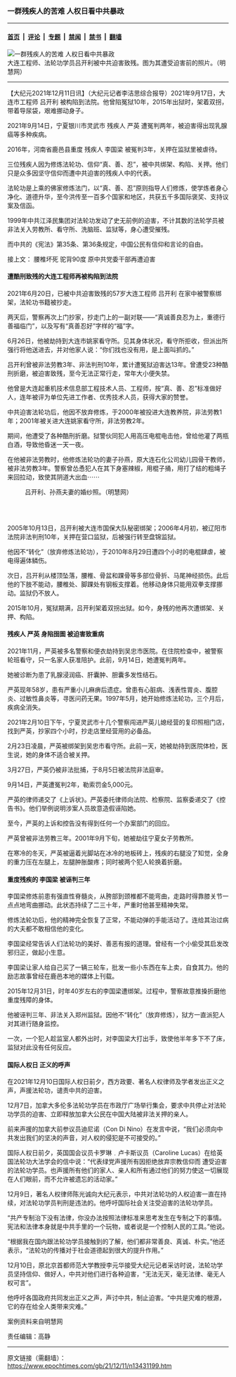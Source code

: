 ### 一群残疾人的苦难 人权日看中共暴政

---

#### [首页](../../../..?n13431199) &nbsp;|&nbsp; [评论](../../../../../epoch-comment?n13431199) &nbsp;|&nbsp; [专题](../../../../../epoch-special?n13431199) &nbsp;|&nbsp; [禁闻](../../../../../epoch-news?n13431199) &nbsp;|&nbsp; [禁书](../../../../../books?n13431199) &nbsp;|&nbsp; [翻墙](https://github.com/gfw-breaker/nogfw/blob/master/README.md?n13431199)


<div><img alt="一群残疾人的苦难 人权日看中共暴政" class="attachment-djy_600_400 size-djy_600_400 wp-post-image" src="https://i.epochtimes.com/assets/uploads/2021/12/id13431204-7b08ac512565e47315c25256d4444112-600x400.png"/>
<div class="caption">
 大连工程师、法轮功学员吕开利被中共迫害致残。图为其遭受迫害前的照片。（明慧网）
</div></div><hr/><div class="post_content" id="artbody" itemprop="articleBody">
 <!-- article content begin -->
 <p>
  【大纪元2021年12月11日讯】（大纪元记者李洁思综合报导）2021年9月17日，大连市工程师
  <ok href="https://www.epochtimes.com/gb/tag/%E5%90%95%E5%BC%80%E5%88%A9.html">
   吕开利
  </ok>
  被构陷到法院。他曾陷冤狱10年，2015年出狱时，架着双拐，带着导尿袋，艰难挪动身子。
 </p>
 <p>
  2021年9月14日，宁夏银川市灵武市
  <ok href="https://www.epochtimes.com/gb/tag/%E6%AE%8B%E7%96%BE%E4%BA%BA.html">
   残疾人
  </ok>
  <ok href="https://www.epochtimes.com/gb/tag/%E4%B8%A5%E8%8B%B1.html">
   严英
  </ok>
  遭冤判两年，被迫害得出现乳腺癌等多种疾病。
 </p>
 <p>
  2016年，河南省鹿邑县重度
  <ok href="https://www.epochtimes.com/gb/tag/%E6%AE%8B%E7%96%BE%E4%BA%BA.html">
   残疾人
  </ok>
  <ok href="https://www.epochtimes.com/gb/tag/%E6%9D%8E%E5%9B%BD%E6%A2%81.html">
   李国梁
  </ok>
  被冤判3年，关押在监狱里被虐待。
 </p>
 <p>
  三位残疾人因为修炼法轮功、信仰“真、善、忍”，被中共绑架、构陷、关押。他们只是众多因坚守信仰而遭中共迫害的残疾人中的代表。
 </p>
 <p>
  法轮功是上乘的佛家修炼法门，以“真、善、忍”原则指导人们修炼，使学炼者身心净化、道德升华，至今洪传至一百多个国家和地区，共获五千多国际褒奖、支持议案及信函。
 </p>
 <p>
  1999年中共江泽民集团对法轮功发动了史无前例的迫害，不计其数的法轮学员被非法关入劳教所、看守所、洗脑班、监狱等，身心遭受摧残。
 </p>
 <p>
  而中共的《宪法》第35条、第36条规定，中国公民有信仰和言论的自由。
 </p>
 <p>
  接上文：
  <ok href="https://www.epochtimes.com/gb/21/9/12/n13228165.htm">
   腰椎坏死 驼背90度 原中共党委干部再遭迫害
  </ok>
 </p>
 <h4 class="subtitle">
  遭酷刑致残的大连工程师再被构陷到法院
 </h4>
 <p>
  2021年6月20日，已被中共迫害致残的57岁大连工程师
  <ok href="https://www.epochtimes.com/gb/tag/%E5%90%95%E5%BC%80%E5%88%A9.html">
   吕开利
  </ok>
  在家中被警察绑架，法轮功书籍被抄走。
 </p>
 <p>
  两天后，警察再次上门抄家，抄走门上的一副对联——“真诚善良忍为上，重德行善福临门”，以及写有“真善忍好”字样的“福”字。
 </p>
 <p>
  6月26日，他被劫持到大连市姚家看守所。见其身体状况，看守所拒收，但派出所强行将他送进去，并对他家人说：“你们找也没有用，是上面叫抓的。”
 </p>
 <p>
  吕开利曾被非法劳教3年、非法判刑10年，累计遭冤狱迫害达13年。曾遭受23种酷刑折磨，被迫害致残，至今无法正常行走，常年大小便失禁。
 </p>
 <p>
  他曾是大连起重机技术信息部工程技术人员、工程师，按“真、善、忍”标准做好人，连年被评为单位先进工作者、优秀技术人员，获得大家的赞誉。
 </p>
 <p>
  中共迫害法轮功后，他因不放弃修炼，于2000年被投进大连教养院，非法劳教1年；2001年被关进大连姚家看守所，非法劳教2年。
 </p>
 <p>
  期间，他遭受了各种酷刑折磨。狱警伙同犯人用高压电棍电击他，曾给他灌了两瓶白酒，导致他昏迷一天一夜。
 </p>
 <p>
  在他被非法劳教时，他修炼法轮功的妻子孙燕，原大连石化公司幼儿园骨干教师，被非法劳教3年。警察曾怂恿犯人在其下身塞辣椒，用棍子捅，用打了结的粗绳子来回拉动，致使其阴道大出血⋯⋯
 </p>
 <figure aria-describedby="caption-attachment-13432029" class="wp-caption aligncenter" id="attachment_13432029" style="width: 286px">
  <ok href="https://i.epochtimes.com/assets/uploads/2021/12/id13432029-2005-11-25-xinghai-01.jpeg" target="_blank">
   <img alt="" class="wp-image-13432029" src="https://i.epochtimes.com/assets/uploads/2021/12/id13432029-2005-11-25-xinghai-01-600x830.jpeg"/>
  </ok>
  <br/><figcaption class="wp-caption-text" id="caption-attachment-13432029">
   吕开利、孙燕夫妻的婚纱照。（明慧网）
  </figcaption><br/>
 </figure><br/>
 <p>
  2005年10月13日，吕开利被大连市国保大队秘密绑架；2006年4月初，被辽阳市法院非法判刑10年，关押在营口监狱，后被强行转至盘锦监狱。
 </p>
 <p>
  他因不“转化”（放弃修炼法轮功），于2010年8月29日遭四个小时的电棍肆虐，被电得遍体鳞伤。
 </p>
 <p>
  次日，吕开利从楼顶坠落，腰椎、骨盆和踝骨等多部位骨折、马尾神经损伤。此后他的下肢不能动，腰椎处、脚踝处有钢板支撑着。他移动身体只能用双拳支撑挪动。监狱仍不放人。
 </p>
 <p>
  2015年10月，冤狱期满，吕开利架着双拐出狱。如今，身残的他再次遭绑架、关押、构陷。
 </p>
 <h4 class="title">
  残疾人
  <ok href="https://www.epochtimes.com/gb/tag/%E4%B8%A5%E8%8B%B1.html">
   严英
  </ok>
  身陷囹圄 被迫害致重病
 </h4>
 <p>
  2021年11月，严英被多名警察和便衣劫持到吴忠市医院。在住院检查中，被警察轮班看守，只一名家人获准陪护。此前，9月14日，她遭冤判两年。
 </p>
 <p>
  她被诊断为患了乳腺浸润癌、肝囊肿、胆囊多发性结石。
 </p>
 <p>
  严英现年58岁，患有严重小儿麻痹后遗症。曾患有心脏病、浅表性胃炎、腹腔炎、过敏性鼻炎等，寻医问药无果。1997年5月，她开始修炼法轮功，三个月后，疾病全消失。
 </p>
 <p>
  2021年2月10日下午，宁夏灵武市十几个警察闯进严英儿媳经营的复印照相门店，找到严英，抄家四个小时，抄走店里经营用的必备品。
 </p>
 <p>
  2月23日凌晨，严英被绑架到吴忠市看守所。此前一天，她被劫持到医院体检，医生说，她的身体不适合被关押。
 </p>
 <p>
  3月27日，严英仍被非法批捕，于8月5日被法院非法庭审。
 </p>
 <p>
  9月14日，严英遭冤判2年，勒索罚金5,000元。
 </p>
 <p>
  严英的律师递交了《上诉状》。严英委托律师向法院、检察院、监察委递交了《控告书》。他们举例说明涉案人员故意造假诬陷她。
 </p>
 <p>
  至今，严英的上诉和控告没有得到任何一个办案部门的回应。
 </p>
 <p>
  严英曾被非法劳教三年。2001年9月下旬，她被劫往宁夏女子劳教所。
 </p>
 <p>
  在寒冷的冬天，严英被逼着光脚站在冰冷的地板砖上，残疾的右腿没了知觉，全身的重力压在左腿上，左腿肿胀酸疼；同时被两个犯人轮换着折磨。
 </p>
 <h4 class="title">
  重度残疾的
  <ok href="https://www.epochtimes.com/gb/tag/%E6%9D%8E%E5%9B%BD%E6%A2%81.html">
   李国梁
  </ok>
  被诬判三年
 </h4>
 <p>
  李国梁修炼前患有强直性脊髓炎，从胯部到颈椎都不能弯曲，走路时得靠膝关节一点点地弯曲挪动。此状态持续了二三十年，严重时他甚至精神失常。
 </p>
 <p>
  修炼法轮功后，他的精神完全恢复了正常，不能动弹的手能活动了。连给其治过病的大夫都不敢相信他的变化。
 </p>
 <p>
  李国梁经常告诉人们法轮功的美好、善恶有报的道理。曾经有一个小偷受其启发改邪归正，做起小生意。
 </p>
 <p>
  李国梁让家人给自己买了一辆三轮车，批发一些小东西在车上卖，自食其力。他的励志故事曾经在鹿邑本地的媒体上刊载。
 </p>
 <p>
  2015年12月31日，时年40岁左右的李国梁遭绑架。过程中，警察故意推搡折磨他重度残障的身体。
 </p>
 <p>
  他被诬判三年、非法关入郑州监狱。因他不“转化”（放弃修炼），狱方一直派犯人对其进行随身监控。
 </p>
 <p>
  一次，一个犯人趁监室人都外出时，对李国梁大打出手，致使他半年多下不了床，监狱对此没有任何反应。
 </p>
 <h4>
  国际人权日 正义的呼声
 </h4>
 <p>
  在2021年12月10日国际人权日前夕，西方政要、著名人权律师及学者发出正义之声，声援法轮功，谴责中共的迫害。
 </p>
 <p>
  12月7日，加拿大多伦多法轮功学员在市政厅广场举行集会，要求中共停止对法轮功学员的迫害、立即释放加拿大公民在中国大陆被非法关押的亲人。
 </p>
 <p>
  前来声援的加拿大前参议员迪尼诺（Con Di Nino）在发言中说，“我们必须向中共发出我们的坚决的声音，对人权的侵犯是不可接受的。”
 </p>
 <p>
  国际人权日前夕，英国国会议员卡罗琳﹒卢卡斯议员（Caroline Lucas）在给英国法轮功大法学会的信中说：“代表绿党声援所有因拒绝放弃宗教信仰而
  <ok href="https://www.epochtimes.com/gb/tag/%E9%81%AD%E5%8F%97%E8%BF%AB%E5%AE%B3.html">
   遭受迫害
  </ok>
  的法轮功学员。也声援所有他们的家人、亲人和所有通过他们的努力使这一切展现在人们眼前，而不允许被遗忘的活动家。”
 </p>
 <p>
  12月9日，著名人权律师陈光诚向大纪元表示，中共对法轮功的人权迫害一直在持续，对法轮功学员判刑是违法的。他呼吁国际社会关注受迫害的法轮功学员。
 </p>
 <p>
  “共产专制治下没有法律，你没办法按照法律标准来思考发生在专制之下的事情。宪法和法律本身就是中共手里的一个玩物，或者说是一个控制人民的工具。”他说。
 </p>
 <p>
  “根据我在国内跟法轮功学员接触到的了解，他们都非常善良、真诚、朴实。”他还表示，“法轮功的传播对于社会道德起到很大的提升作用。”
 </p>
 <p>
  12月10日，原北京首都师范大学教授李元华接受大纪元记者采访时说，法轮功学员坚持信仰、做好人，中共对他们进行各种迫害，“无法无天，毫无法律、毫无人权可言”。
 </p>
 <p>
  他呼吁各国政府共同发出正义之声，声讨中共，制止迫害。“中共是灾难的根源，它的存在给全人类带来灾难。”
 </p>
 <p>
  案例资料来自明慧网
 </p>
 <p>
  责任编辑：高静
 </p>
 <!-- article content end -->
 <div id="below_article_ad">
 </div>
</div>


---

原文链接（需翻墙）：https://www.epochtimes.com/gb/21/12/11/n13431199.htm